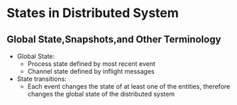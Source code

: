 # States in Distributed System
## Global State,Snapshots,and Other Terminology
- Global State: 
  - Process state defined by most recent event
  - Channel state defined by inflight messages
- State transitions:
  - Each event changes the state of at least one of the entities, therefore changes the global state of the distributed system
